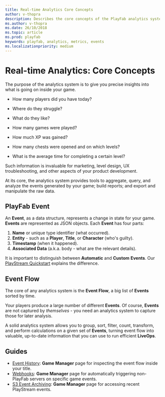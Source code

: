 ```yaml
---
title: Real-time Analytics Core Concepts
author: v-thopra
description: Describes the core concepts of the PlayFab analytics system.
ms.author: v-thopra
ms.date: 26/10/2018
ms.topic: article
ms.prod: playfab
keywords: playfab, analytics, metrics, events
ms.localizationpriority: medium
---
```


# Real-time Analytics: Core Concepts

The purpose of the analytics system is to give you precise insights into what is going on inside your game.

- How many players did you have today?

- Where do they struggle?
- What do they like?
- How many games were played?
- How much XP was gained?
- How many chests were opened and on which levels? 
- What is the average time for completing a certain level?

Such information is invaluable for marketing, level design, UX troubleshooting, and other aspects of your product development.

At its core, the analytics system provides tools to aggregate, query, and analyze the events generated by your game; build reports; and export and manipulate the raw data.

## PlayFab Event

An **Event**, as a data structure, represents a change in state for your game. **Events** are represented as JSON objects. Each **Event** has four parts:

1. **Name** or unique type identifier (what occurred).
2. **Entity** - such as a **Player**, **Title**, or **Character** (who's guilty).
3. **Timestamp** (when it happened).
4. **Associated Data** (a.k.a. body - what are the relevant details).

It is important to distinguish between **Automatic** and **Custom** **Events**. Our [PlayStream Quickstart](../../automation/playstream-events/playstream-quickstart.md) explains the difference.

## Event Flow

The core of any analytics system is the **Event Flow**, a big list of **Events** sorted by time.

Your players produce a large number of different **Events**. Of course, **Events** are not captured by *themselves* - you need an analytics system to capture those for later analysis.

A solid analytics system allows you to group, sort, filter, count, transform, and perform calculations on a given set of **Events**, turning event flow into valuable, up-to-date information that you can use to run efficient **LiveOps**.

## Guides

- [Event History](../../automation/playstream-events/event-history.md): **Game Manager** page for inspecting the event flow inside your title.
- [Webhooks](../../analytics/metrics/webhooks.md): **Game Manager** page for automatically triggering non-PlayFab servers on specific game events.
- [S3 Event Archiving](../../analytics/metrics/s3-event-archiving.md): **Game Manager** page for accessing recent PlayStream events.
